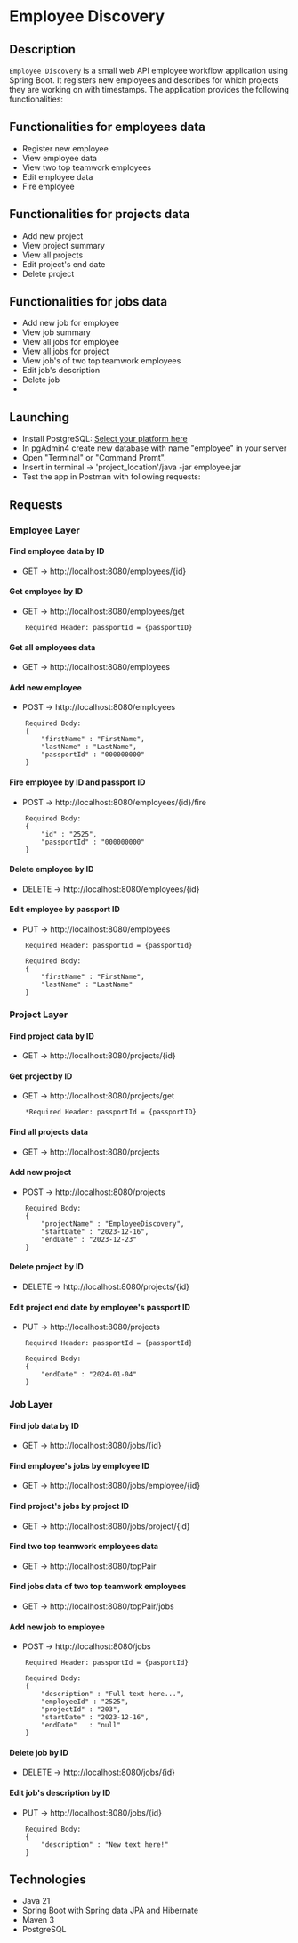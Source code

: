 # Employee Discovery

## Description

`Employee Discovery` is a small web API employee workflow application using Spring Boot. It registers new employees and describes for which projects they are working on with timestamps. The application provides the following functionalities:

Functionalities for employees data
---

* Register new employee
* View employee data
* View two top teamwork employees
* Edit employee data
* Fire employee

Functionalities for projects data
---

* Add new project
* View project summary
* View all projects
* Edit project's end date
* Delete project

Functionalities for jobs data
---

* Add new job for employee
* View job summary
* View all jobs for employee
* View all jobs for project
* View job's of two top teamwork employees
* Edit job's description
* Delete job
* 

## Launching

* Install PostgreSQL: <a href=https://www.enterprisedb.com/downloads/postgres-postgresql-downloads> Select your platform here </a>
* In pgAdmin4 create new database with name "employee" in your server
* Open "Terminal" or "Command Promt".
* Insert in terminal -> 'project_location'/java -jar employee.jar
* Test the app in Postman with following requests:

## Requests

### Employee Layer

#### Find employee data by ID
* GET -> http://localhost:8080/employees/{id}

#### Get employee by ID
* GET -> http://localhost:8080/employees/get

```
    Required Header: passportId = {passportID}
```

#### Get all employees data
* GET -> http://localhost:8080/employees

#### Add new employee
* POST -> http://localhost:8080/employees

```
    Required Body:
    {
        "firstName" : "FirstName",
        "lastName" : "LastName",
        "passportId" : "000000000"
    }
```

#### Fire employee by ID and passport ID
* POST -> http://localhost:8080/employees/{id}/fire

```
    Required Body:
    {
        "id" : "2525",
        "passportId" : "000000000"
    }
```

#### Delete employee by ID
* DELETE -> http://localhost:8080/employees/{id}

#### Edit employee by passport ID
* PUT -> http://localhost:8080/employees
    
```
    Required Header: passportId = {passportId}

    Required Body:
    {
        "firstName" : "FirstName",
        "lastName" : "LastName"
    }
```

### Project Layer

#### Find project data by ID
* GET -> http://localhost:8080/projects/{id}

#### Get project by ID
* GET -> http://localhost:8080/projects/get

```
    *Required Header: passportId = {passportID}
```

#### Find all projects data
* GET -> http://localhost:8080/projects

#### Add new project
* POST -> http://localhost:8080/projects

```
    Required Body:
    {
        "projectName" : "EmployeeDiscovery",
        "startDate" : "2023-12-16",
        "endDate" : "2023-12-23"
    }
```

#### Delete project by ID
* DELETE -> http://localhost:8080/projects/{id}

#### Edit project end date by employee's passport ID
* PUT -> http://localhost:8080/projects

```
    Required Header: passportId = {passportId}

    Required Body:
    {
        "endDate" : "2024-01-04"
    }
```

### Job Layer

#### Find job data by ID
* GET -> http://localhost:8080/jobs/{id}

#### Find employee's jobs by employee ID
* GET -> http://localhost:8080/jobs/employee/{id}

#### Find project's jobs by project ID
* GET -> http://localhost:8080/jobs/project/{id}

#### Find two top teamwork employees data
* GET -> http://localhost:8080/topPair

#### Find jobs data of two top teamwork employees
* GET -> http://localhost:8080/topPair/jobs

#### Add new job to employee
* POST -> http://localhost:8080/jobs

```
    Required Header: passportId = {pasportId}

    Required Body:
    {
        "description" : "Full text here...",
        "employeeId" : "2525",
        "projectId" : "203",
        "startDate" : "2023-12-16",
        "endDate"   : "null"
    }
```

#### Delete job by ID
* DELETE -> http://localhost:8080/jobs/{id}

#### Edit job's description by ID
* PUT -> http://localhost:8080/jobs/{id}

```
    Required Body:
    {
        "description" : "New text here!"
    }
```

## Technologies

* Java 21
* Spring Boot with Spring data JPA and Hibernate
* Maven 3
* PostgreSQL
